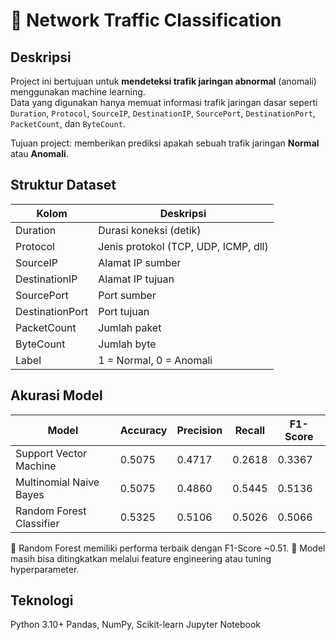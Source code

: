 # 📡 Network Traffic Classification

## Deskripsi
Project ini bertujuan untuk **mendeteksi trafik jaringan abnormal** (anomali) menggunakan machine learning.  
Data yang digunakan hanya memuat informasi trafik jaringan dasar seperti `Duration`, `Protocol`, `SourceIP`, `DestinationIP`, `SourcePort`, `DestinationPort`, `PacketCount`, dan `ByteCount`.  

Tujuan project: memberikan prediksi apakah sebuah trafik jaringan **Normal** atau **Anomali**.  

## Struktur Dataset
| Kolom            | Deskripsi                                      |
|-----------------|-----------------------------------------------|
| Duration        | Durasi koneksi (detik)                         |
| Protocol        | Jenis protokol (TCP, UDP, ICMP, dll)          |
| SourceIP        | Alamat IP sumber                               |
| DestinationIP   | Alamat IP tujuan                               |
| SourcePort      | Port sumber                                    |
| DestinationPort | Port tujuan                                    |
| PacketCount     | Jumlah paket                                   |
| ByteCount       | Jumlah byte                                    |
| Label           | 1 = Normal, 0 = Anomali                        |

## Akurasi Model
| Model                    | Accuracy | Precision | Recall | F1-Score |
| ------------------------ | -------- | --------- | ------ | -------- |
| Support Vector Machine   | 0.5075   | 0.4717    | 0.2618 | 0.3367   |
| Multinomial Naive Bayes  | 0.5075   | 0.4860    | 0.5445 | 0.5136   |
| Random Forest Classifier | 0.5325   | 0.5106    | 0.5026 | 0.5066   |

🔹 Random Forest memiliki performa terbaik dengan F1-Score ~0.51.
🔹 Model masih bisa ditingkatkan melalui feature engineering atau tuning hyperparameter.

## Teknologi
Python 3.10+
Pandas, NumPy, Scikit-learn
Jupyter Notebook
